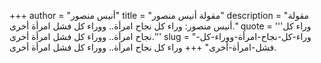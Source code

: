 +++
author = "أنيس منصور"
title = "مقولة أنيس منصور"
description = "مقولة أنيس منصور: وراء كل نجاح امرأة.. ووراء كل فشل امرأة أخرى."
quote = '''وراء كل نجاح امرأة.. ووراء كل فشل امرأة أخرى.'''
slug = "وراء-كل-نجاح-امرأة-ووراء-كل-فشل-امرأة-أخرى"
+++
وراء كل نجاح امرأة.. ووراء كل فشل امرأة أخرى.
